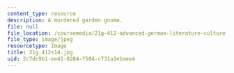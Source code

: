 ```yaml
---
content_type: resource
description: A murdered garden gnome.
file: null
file_location: /coursemedia/21g-412-advanced-german-literature-culture-madness-murder-mysteries-fall-2014/2c7dc9b1ee410284f584c731a1ebaee4_21g.412f14.jpg
file_type: image/jpeg
resourcetype: Image
title: 21g.412s14.jpg
uid: 2c7dc9b1-ee41-0284-f584-c731a1ebaee4
---
```

